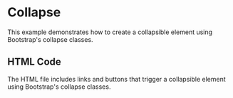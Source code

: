 # Collapse

This example demonstrates how to create a collapsible element using Bootstrap's collapse classes.

## HTML Code
The HTML file includes links and buttons that trigger a collapsible element using Bootstrap's collapse classes.